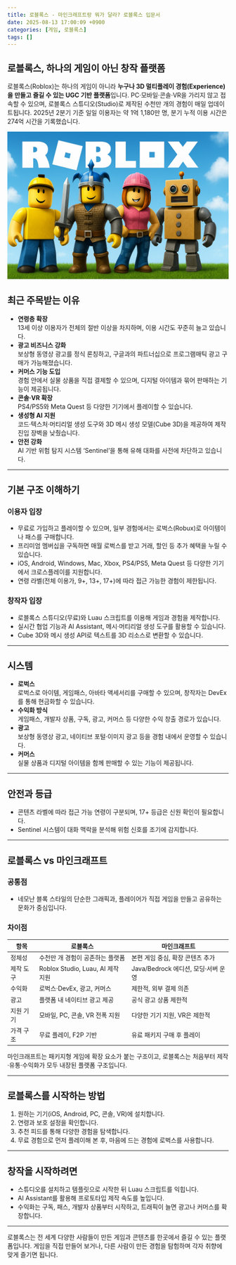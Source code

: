 ```yaml
---
title: 로블록스 - 마인크래프트랑 뭐가 달라? 로블록스 입문서
date: 2025-08-13 17:00:09 +0900
categories: [게임, 로블록스]
tags: []
---
```


## 로블록스, 하나의 게임이 아닌 창작 플랫폼

로블록스(Roblox)는 하나의 게임이 아니라 **누구나 3D 멀티플레이 경험(Experience)을 만들고 즐길 수 있는 UGC 기반 플랫폼**입니다. PC·모바일·콘솔·VR을 가리지 않고 접속할 수 있으며, 로블록스 스튜디오(Studio)로 제작된 수천만 개의 경험이 매일 업데이트됩니다. 2025년 2분기 기준 일일 이용자는 약 1억 1,180만 명, 분기 누적 이용 시간은 274억 시간을 기록했습니다.

![로블록스](assets/img/normal/roblox.png)

## 최근 주목받는 이유

- **연령층 확장**  
  13세 이상 이용자가 전체의 절반 이상을 차지하며, 이용 시간도 꾸준히 늘고 있습니다.
- **광고 비즈니스 강화**  
  보상형 동영상 광고를 정식 론칭하고, 구글과의 파트너십으로 프로그램매틱 광고 구매가 가능해졌습니다.
- **커머스 기능 도입**  
  경험 안에서 실물 상품을 직접 결제할 수 있으며, 디지털 아이템과 묶어 판매하는 기능이 제공됩니다.
- **콘솔·VR 확장**  
  PS4/PS5와 Meta Quest 등 다양한 기기에서 플레이할 수 있습니다.
- **생성형 AI 지원**  
  코드·텍스처·머티리얼 생성 도구와 3D 메시 생성 모델(Cube 3D)을 제공하여 제작 진입 장벽을 낮췄습니다.
- **안전 강화**  
  AI 기반 위험 탐지 시스템 ‘Sentinel’을 통해 유해 대화를 사전에 차단하고 있습니다.

---

## 기본 구조 이해하기

### 이용자 입장
- 무료로 가입하고 플레이할 수 있으며, 일부 경험에서는 로벅스(Robux)로 아이템이나 패스를 구매합니다.
- 프리미엄 멤버십을 구독하면 매월 로벅스를 받고 거래, 할인 등 추가 혜택을 누릴 수 있습니다.
- iOS, Android, Windows, Mac, Xbox, PS4/PS5, Meta Quest 등 다양한 기기에서 크로스플레이를 지원합니다.
- 연령 라벨(전체 이용가, 9+, 13+, 17+)에 따라 접근 가능한 경험이 제한됩니다.

### 창작자 입장
- 로블록스 스튜디오(무료)와 Luau 스크립트를 이용해 게임과 경험을 제작합니다.
- 실시간 협업 기능과 AI Assistant, 메시·머티리얼 생성 도구를 활용할 수 있습니다.
- Cube 3D와 메시 생성 API로 텍스트를 3D 리소스로 변환할 수 있습니다.

---

## 시스템

- **로벅스**  
  로벅스로 아이템, 게임패스, 아바타 액세서리를 구매할 수 있으며, 창작자는 DevEx를 통해 현금화할 수 있습니다.
- **수익화 방식**  
  게임패스, 개발자 상품, 구독, 광고, 커머스 등 다양한 수익 창출 경로가 있습니다.
- **광고**  
  보상형 동영상 광고, 네이티브 포털·이미지 광고 등을 경험 내에서 운영할 수 있습니다.
- **커머스**  
  실물 상품과 디지털 아이템을 함께 판매할 수 있는 기능이 제공됩니다.

---

## 안전과 등급

- 콘텐츠 라벨에 따라 접근 가능 연령이 구분되며, 17+ 등급은 신원 확인이 필요합니다.
- Sentinel 시스템이 대화 맥락을 분석해 위험 신호를 조기에 감지합니다.

---

## 로블록스 vs 마인크래프트

### 공통점
- 네모난 블록 스타일의 단순한 그래픽과, 플레이어가 직접 게임을 만들고 공유하는 문화가 중심입니다.

### 차이점

| 항목 | 로블록스 | 마인크래프트 |
|------|----------|--------------|
| 정체성 | 수천만 개 경험이 공존하는 플랫폼 | 본편 게임 중심, 확장 콘텐츠 추가 |
| 제작 도구 | Roblox Studio, Luau, AI 제작 지원 | Java/Bedrock 에디션, 모딩·서버 운영 |
| 수익화 | 로벅스·DevEx, 광고, 커머스 | 제한적, 외부 결제 의존 |
| 광고 | 플랫폼 내 네이티브 광고 제공 | 공식 광고 상품 제한적 |
| 지원 기기 | 모바일, PC, 콘솔, VR 전폭 지원 | 다양한 기기 지원, VR은 제한적 |
| 가격 구조 | 무료 플레이, F2P 기반 | 유료 패키지 구매 후 플레이 |

마인크래프트는 패키지형 게임에 확장 요소가 붙는 구조이고, 로블록스는 처음부터 제작·유통·수익화가 모두 내장된 플랫폼 구조입니다.

---

## 로블록스를 시작하는 방법

1. 원하는 기기(iOS, Android, PC, 콘솔, VR)에 설치합니다.
2. 연령과 보호 설정을 확인합니다.
3. 추천 피드를 통해 다양한 경험을 탐색합니다.
4. 무료 경험으로 먼저 플레이해 본 후, 마음에 드는 경험에 로벅스를 사용합니다.

---

## 창작을 시작하려면

- 스튜디오를 설치하고 템플릿으로 시작한 뒤 Luau 스크립트를 익힙니다.
- AI Assistant를 활용해 프로토타입 제작 속도를 높입니다.
- 수익화는 구독, 패스, 개발자 상품부터 시작하고, 트래픽이 늘면 광고나 커머스를 확장합니다.

---

로블록스는 전 세계 다양한 사람들이 만든 게임과 콘텐츠를 한곳에서 즐길 수 있는 플랫폼입니다. 게임을 직접 만들어 보거나, 다른 사람이 만든 경험을 탐험하며 각자 취향에 맞게 즐기면 됩니다.

